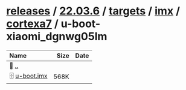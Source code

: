 ---
---

# [releases](/releases/) / [22.03.6](/releases/22.03.6/) / [targets](/releases/22.03.6/targets/) / [imx](/releases/22.03.6/targets/imx/) / [cortexa7](/releases/22.03.6/targets/imx/cortexa7/) / u-boot-xiaomi_dgnwg05lm


| Name | Size | Date |
|:---|---:|---|
| 📁 [..](../) | | |
| 🗄️ [u-boot.imx](./u-boot.imx) | 568K | |

